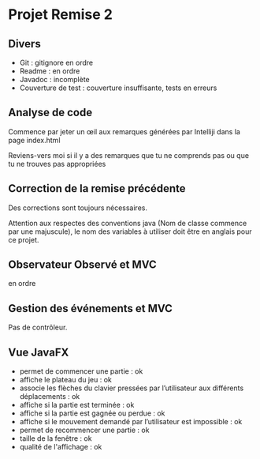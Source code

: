 # Projet Remise 2

## Divers

- Git : gitignore en ordre
- Readme : en ordre
- Javadoc : incomplète
- Couverture de test : couverture insuffisante, tests en erreurs

## Analyse de code

Commence par jeter un œil aux remarques générées par Intelliji dans la page index.html

Reviens-vers moi si il y a des remarques que tu ne comprends pas ou que tu ne trouves pas appropriées

## Correction de la remise précédente

Des corrections sont toujours nécessaires.

Attention aux respectes des conventions java (Nom de classe commence par une majuscule), le nom des variables à utiliser doit être en anglais pour ce projet.

## Observateur Observé et MVC

en ordre

## Gestion des événements et MVC

Pas de contrôleur.

## Vue JavaFX

- permet de commencer une partie : ok
- affiche le plateau du jeu : ok
- associe les flèches du clavier pressées par l’utilisateur aux différents déplacements : ok
- affiche si la partie est terminée : ok
- affiche si la partie est gagnée ou perdue : ok
- affiche si le mouvement demandé par l’utilisateur est impossible : ok
- permet de recommencer une partie : ok
- taille de la fenêtre : ok
- qualité de l'affichage : ok







